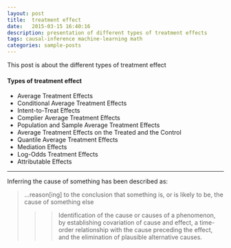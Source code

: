 ```yaml
---
layout: post
title:  treatment effect
date:   2015-03-15 16:40:16
description: presentation of different types of treatment effects
tags: causal-inference machine-learning math
categories: sample-posts
---
```

This post is about the different types of treatment effect

#### Types of treatment effect
<ul>
    <li>Average Treatment Effects</li>
    <li>Conditional Average Treatment Effects</li>
    <li>Intent-to-Treat Effects</li>
    <li>Complier Average Treatment Effects</li>
    <li>Population and Sample Average Treatment Effects</li>
    <li>Average Treatment Effects on the Treated and the Control</li>
    <li>Quantile Average Treatment Effects</li>
    <li>Mediation Effects</li>
    <li>Log-Odds Treatment Effects</li>
    <li>Attributable Effects</li>
</ul>

<hr>

Inferring the cause of something has been described as:

<blockquote>
...reason[ing] to the conclusion that something is, or is likely to be, the cause of something else
<blockquote>

<blockquote>
Identification of the cause or causes of a phenomenon, by establishing covariation of cause and effect, a time-order relationship with the cause preceding the effect, and the elimination of plausible alternative causes.
<blockquote>
